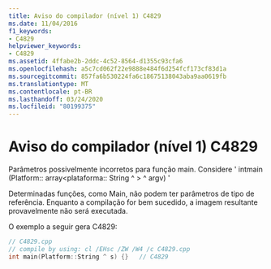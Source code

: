 ```yaml
---
title: Aviso do compilador (nível 1) C4829
ms.date: 11/04/2016
f1_keywords:
- C4829
helpviewer_keywords:
- C4829
ms.assetid: 4ffabe2b-2ddc-4c52-8564-d1355c93cfa6
ms.openlocfilehash: a5c7cd062f22e9888e484f6d254fcf173cf83d1a
ms.sourcegitcommit: 857fa6b530224fa6c18675138043aba9aa0619fb
ms.translationtype: MT
ms.contentlocale: pt-BR
ms.lasthandoff: 03/24/2020
ms.locfileid: "80199375"
---
```

# <a name="compiler-warning-level-1-c4829"></a>Aviso do compilador (nível 1) C4829

Parâmetros possivelmente incorretos para função main. Considere ' intmain (Platform:: array\<plataforma:: String ^ > ^ argv) '

Determinadas funções, como Main, não podem ter parâmetros de tipo de referência. Enquanto a compilação for bem sucedido, a imagem resultante provavelmente não será executada.

O exemplo a seguir gera C4829:

```cpp
// C4829.cpp
// compile by using: cl /EHsc /ZW /W4 /c C4829.cpp
int main(Platform::String ^ s) {}   // C4829
```

